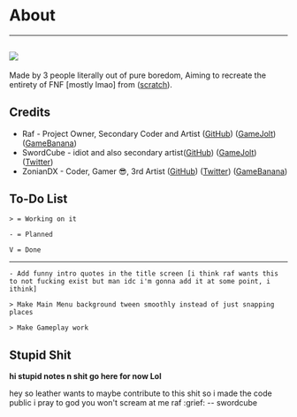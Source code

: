 # About
-----
![](https://media.discordapp.net/attachments/869237278642417665/922557605501599784/funkyLogo.png)
-----
Made by 3 people literally out of pure boredom, Aiming to recreate the entirety of FNF [mostly lmao] from ([scratch](https://scratch.mit.edu)).

## Credits
- Raf - Project Owner, Secondary Coder and Artist ([GitHub](https://github.com/RafaelGiacom)) ([GameJolt](https://gamejolt.com/@RafaelGiacom)) ([GameBanana](https://gamebanana.com/members/1739332))
- SwordCube - idiot and also secondary artist([GitHub](https://github.com/swordcube)) ([GameJolt](https://gamejolt.com/@swordcube)) ([Twitter](https://twitter.com/swordcube))
- ZonianDX - Coder, Gamer 😎, 3rd Artist ([GitHub](https://github.com/timeless13GH)) ([Twitter](https://twitter.com/ZonianDX)) ([GameBanana](https://gamebanana.com/members/2029461))

## To-Do List
``> = Working on it``

``- = Planned``

``V = Done``

--------------------------------------------------------------------

``- Add funny intro quotes in the title screen [i think raf wants this to not fucking exist but man idc i'm gonna add it at some point, i ithink]``

``> Make Main Menu background tween smoothly instead of just snapping places``

``> Make Gameplay work``

## Stupid Shit

**hi stupid notes n shit go here for now Lol**

hey so leather wants to maybe contribute to this shit so i made the code public
i pray to god you won't scream at me raf :grief: -- swordcube
